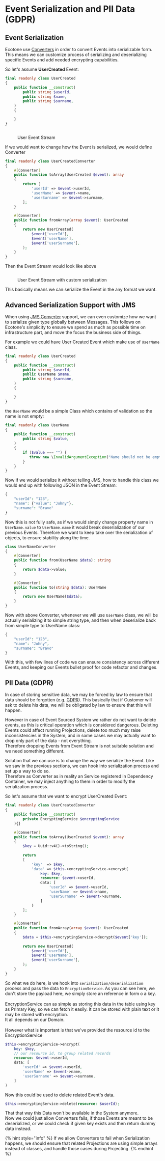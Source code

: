# Event Serialization and PII Data (GDPR)

## Event Serialization

Ecotone use [Converters](../../../../messaging/conversion/conversion/) in order to convert Events into serializable form. \
This means we can customize process of serializing and deserializing specific Events and add needed encrypting capabilities.&#x20;

So let's assume **UserCreated** Event:

```php
final readonly class UserCreated
{
    public function __construct(
        public string $userId,
        public string $name,
        public string $surname,
    )
    {

    }
}
```

<figure><img src="../../../../.gitbook/assets/event-stream.png" alt=""><figcaption><p>User Event Stream</p></figcaption></figure>

If we would want to change how the Event is serialized, we would define Converter

```php
final readonly class UserCreatedConverter
{
    #[Converter]
    public function toArray(UserCreated $event): array
    {
        return [
            'userId' => $event->userId,
            'userName' => $event->name,
            'userSurname' => $event->surname,
        ];
    }

    #[Converter]
    public function fromArray(array $event): UserCreated
    {
        return new UserCreated(
            $event['userId'],
            $event['userName'],
            $event['userSurname'],
        );
    }
}
```

Then the Event Stream would look like above

<figure><img src="../../../../.gitbook/assets/user-event-stream.png" alt=""><figcaption><p>User Event Stream with custom serialization</p></figcaption></figure>

This basically means we can serialize the Event in the any format we want.&#x20;

## Advanced Serialization Support with JMS

When using [JMS Converter](../../../../modules/jms-converter.md) support, we can even customize how we want to serialize given type globally between Messages. This follows on Ecotone's simplicity to ensure we spend as much as possible time on infrastructure part, and move the focus the business side of things.&#x20;

For example we could have User Created Event which make use of `UserName` class.

```php
final readonly class UserCreated
{
    public function __construct(
        public string $userId,
        public UserName $name,
        public string $surname,
    )
    {

    }
}
```

the `UserName` would be a simple Class which contains of validation so the name is not empty:

```php
final readonly class UserName
{
    public function __construct(
        public string $value,
    )
    {
        if ($value === "") {
           throw new \InvalidArgumentException("Name should not be empty");
        }
    }
}
```

Now if we would serialize it without telling JMS, how to handle this class we would end up with following JSON in the Event Stream:

```php
{
    "userId": "123",
    "name": {"value": "Johny"},
    "surname": "Bravo"
}
```

Now this is not fully safe, as if we would simply change property name in `UserName.value` to `UserName.name` it would break deserialization of our previous Events. Therefore we want to keep take over the serialization of objects, to ensure stability along the time.

```php
class UserNameConverter
{
    #[Converter]
    public function from(UserName $data): string
    {
        return $data->value;
    }

    #[Converter]
    public function to(string $data): UserName
    {
        return new UserName($data);
    }
}
```

Now with above Converter, whenever we will use `UserName` class, we will be actually serializing it to simple string type, and then when deserialize back from simple type to UserName class:

```php
{
    "userId": "123",
    "name": "Johny",
    "surname": "Bravo"
}
```

With this, with few lines of code we can ensure consistency across different Events, and keeping our Events bullet proof for code refactor and changes.&#x20;

## PII Data (GDPR)

In case of storing sensitive data, we may be forced by law to ensure that data should be forgotten (e.g. [GDPR](https://gdpr-info.eu/art-17-gdpr/)). This basically that if Customer will ask to delete his data, we will be obligated by law to ensure that this will happen.&#x20;

However in case of Event Sourced System we rather do not want to delete events, as this is critical operation which is considered dangerous. Deleting Events could affect running Projections, delete too much may raise inconsistencies in the System, and in some cases we may actually want to drop only part of the data - not everything.\
Therefore dropping Events from Event Stream is not suitable solution and we need something different.&#x20;

Solution that we can use is to change the way we serialize the Event. Like we saw in the previous sections, we can hook into serialization process and set up a way to do so. \
Therefore as Converter as in reality an Service registered in Dependency Container, we may inject anything to them in order to modify the serialization process.

So let's assume that we want to encrypt UserCreated Event:

```php
final readonly class UserCreatedConverter
{
    public function __construct(
        private EncryptingService $encryptingService
    ){}

    #[Converter]
    public function toArray(UserCreated $event): array
    {
        $key = Uuid::v4()->toString();
    
        return 
        [
            'key'  => $key,
            'data' => $this->encryptingService->encrypt(
                key: $key,
                resource: $event->userId,
                data: [
                    'userId' => $event->userId,
                    'userName' => $event->name,
                    'userSurname' => $event->surname,
                ]
            )
        ];
    }

    #[Converter]
    public function fromArray(array $event): UserCreated
    {
        $data = $this->encryptingService->decrypt($event['key']);
    
        return new UserCreated(
            $event['userId'],
            $event['userName'],
            $event['userSurname'],
        );
    }
}
```

So what we do here, is we hook into `serialization/deserialization` process and pass the data to `EncryptionService`. As you can see here, we don't store the payload here, we simply store an reference in form o a key.\
\
EncryptionService can as simple as storing this data in the table using key as Primary Key, so we can fetch it easily. It can be stored with plain text or it may be stored with encryption. \
It all depends on our Domain. \
\
However what is important is that we've provided the resource id to the EncryptionService

```php
$this->encryptingService->encrypt(
    key: $key,
    // our resource id, to group related records
    resource: $event->userId,
    data: [
        'userId' => $event->userId,
        'userName' => $event->name,
        'userSurname' => $event->surname,
    ]
)
```

Now this could be used to delete related Event's data.

```php
$this->encryptingService->delete(resource: $userId);
```

That that way this Data won't be available in the System anymore.\
Now we could just allow Converters fails, if those Events are meant to be deserialized, or we could check if given key exists and then return dummy data instead.&#x20;

{% hint style="info" %}
If we allow Converters to fail when Serialization happens, we should ensure that related Projections are using simple arrays instead of classes, and handle those cases during Projecting.
{% endhint %}
